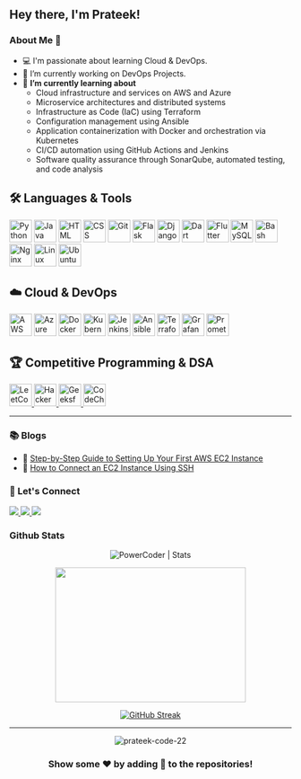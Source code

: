 
## Hey there, I'm Prateek!
### About Me 🚀
- 💻 I'm passionate about learning Cloud & DevOps.
- 🔭 I’m currently working on DevOps Projects.
- 🌱 **I’m currently learning about** 
  - Cloud infrastructure and services on AWS and Azure
  - Microservice architectures and distributed systems
  - Infrastructure as Code (IaC) using Terraform
  - Configuration management using Ansible
  - Application containerization with Docker and orchestration via Kubernetes
  - CI/CD automation using GitHub Actions and Jenkins
  - Software quality assurance through SonarQube, automated testing, and code analysis

## 🛠️ Languages & Tools

<div align="left">

<img src="https://raw.githubusercontent.com/marwin1991/profile-technology-icons/refs/heads/main/icons/python.png" alt="Python" title="Python" width="40" height="40"/>
<img src="https://raw.githubusercontent.com/marwin1991/profile-technology-icons/refs/heads/main/icons/java.png" alt="Java" title="Java" width="40" height="40"/>
<img src="https://raw.githubusercontent.com/marwin1991/profile-technology-icons/refs/heads/main/icons/html.png" alt="HTML" title="HTML" width="40" height="40"/>
<img src="https://raw.githubusercontent.com/marwin1991/profile-technology-icons/refs/heads/main/icons/css.png" alt="CSS" title="CSS" width="40" height="40"/>
<img src="https://raw.githubusercontent.com/marwin1991/profile-technology-icons/refs/heads/main/icons/git.png" alt="Git" title="Git" width="40" height="40"/>
<img src="https://raw.githubusercontent.com/marwin1991/profile-technology-icons/refs/heads/main/icons/flask.png" alt="Flask" title="Flask" width="40" height="40"/>
<img src="https://raw.githubusercontent.com/marwin1991/profile-technology-icons/refs/heads/main/icons/django.png" alt="Django" title="Django" width="40" height="40"/>
<img src="https://raw.githubusercontent.com/marwin1991/profile-technology-icons/refs/heads/main/icons/dart.png" alt="Dart" title="Dart" width="40" height="40"/>
<img src="https://raw.githubusercontent.com/marwin1991/profile-technology-icons/refs/heads/main/icons/flutter.png" alt="Flutter" title="Flutter" width="40" height="40"/>
<img src="https://raw.githubusercontent.com/marwin1991/profile-technology-icons/refs/heads/main/icons/mysql.png" alt="MySQL" title="MySQL" width="40" height="40"/>
<img src="https://raw.githubusercontent.com/marwin1991/profile-technology-icons/refs/heads/main/icons/bash.png" alt="Bash" title="Bash" width="40" height="40"/>
<img src="https://raw.githubusercontent.com/marwin1991/profile-technology-icons/refs/heads/main/icons/nginx.png" alt="Nginx" title="Nginx" width="40" height="40"/>
<img src="https://raw.githubusercontent.com/marwin1991/profile-technology-icons/refs/heads/main/icons/linux.png" alt="Linux" title="Linux" width="40" height="40"/>
<img src="https://raw.githubusercontent.com/marwin1991/profile-technology-icons/refs/heads/main/icons/ubuntu.png" alt="Ubuntu" title="Ubuntu" width="40" height="40"/>

</div>


## ☁️ Cloud & DevOps

<div align="left">

<img src="https://raw.githubusercontent.com/marwin1991/profile-technology-icons/refs/heads/main/icons/aws.png" alt="AWS" title="AWS" width="40" height="40"/>
<img src="https://raw.githubusercontent.com/marwin1991/profile-technology-icons/refs/heads/main/icons/microsoft_azure.png" alt="Azure" title="Azure" width="40" height="40"/>
<img src="https://raw.githubusercontent.com/marwin1991/profile-technology-icons/refs/heads/main/icons/docker.png" alt="Docker" title="Docker" width="40" height="40"/>
<img src="https://raw.githubusercontent.com/marwin1991/profile-technology-icons/refs/heads/main/icons/kubernetes.png" alt="Kubernetes" title="Kubernetes" width="40" height="40"/>
<img src="https://raw.githubusercontent.com/marwin1991/profile-technology-icons/refs/heads/main/icons/jenkins.png" alt="Jenkins" title="Jenkins" width="40" height="40"/>
<img src="https://raw.githubusercontent.com/marwin1991/profile-technology-icons/refs/heads/main/icons/ansible.png" alt="Ansible" title="Ansible" width="40" height="40"/>
<img src="https://raw.githubusercontent.com/marwin1991/profile-technology-icons/refs/heads/main/icons/terraform.png" alt="Terraform" title="Terraform" width="40" height="40"/>
<img src="https://raw.githubusercontent.com/marwin1991/profile-technology-icons/refs/heads/main/icons/grafana.png" alt="Grafana" title="Grafana" width="40" height="40"/>
<img src="https://raw.githubusercontent.com/marwin1991/profile-technology-icons/refs/heads/main/icons/prometheus.png" alt="Prometheus" title="Prometheus" width="40" height="40"/>

</div>

## 🏆 Competitive Programming & DSA

<div align="left">

<!-- LeetCode -->
<a href="https://leetcode.com/iamprateek" target="_blank">
  <img src="https://upload.wikimedia.org/wikipedia/commons/1/19/LeetCode_logo_black.png" alt="LeetCode" title="LeetCode" width="40" height="40"/>
</a>

<!-- HackerRank -->
<a href="https://www.hackerrank.com/CS1D202?hr_r=1" target="_blank">
  <img src="https://upload.wikimedia.org/wikipedia/commons/6/65/HackerRank_logo.png" alt="HackerRank" title="HackerRank" width="40" height="40"/>
</a>

<!-- GeeksforGeeks -->
<a href="https://auth.geeksforgeeks.org/user/iamprateek22/practice/" target="_blank">
  <img src="https://media.geeksforgeeks.org/wp-content/uploads/20210228231058/gfg.png" alt="GeeksforGeeks" title="GeeksforGeeks" width="40" height="40"/>
</a>

<!-- CodeChef -->
<a href="https://www.codechef.com/users/prateekkk" target="_blank">
  <img src="https://cdn.codechef.com/sites/default/files/uploads/pictures/811b20a47eac52b10c90ab82e0628e21.png" alt="CodeChef" title="CodeChef" width="40" height="40"/>
</a>

</div>

---

### 📚 Blogs

- 🔧 [Step-by-Step Guide to Setting Up Your First AWS EC2 Instance](https://medium.com/@iamprateek22/step-by-step-guide-to-setting-up-your-first-aws-ec2-instance-618181fc70b6)  
- 🔐 [How to Connect an EC2 Instance Using SSH](https://medium.com/@iamprateek22/how-to-connect-an-ec2-instance-using-ssh-4365f4b086ad)  

### :handshake: Let's Connect
<div align="left">
<a href="mailto:prateeksingh.sde@gmail.com">
  <img src="https://img.shields.io/badge/Gmail-D14836?style=for-the-badge&logo=gmail&logoColor=white" />
</a>
<a href="https://www.linkedin.com/in/prateek-singh-b221651aa/">
<img src="https://img.shields.io/badge/LinkedIn-0A66C2?style=for-the-badge&logo=linkedin&logoColor=white" />
</a>
<a href="https://medium.com/@iamprateek22">
<img src="https://img.shields.io/badge/Medium-000000?style=for-the-badge&logo=medium&logoColor=white" />
</a>
</div>


### Github Stats
<p align="center"> 
  <img src="https://github-readme-stats.vercel.app/api?username=prateek-code-22&show_icons=true&theme=vision-friendly-dark" alt="PowerCoder | Stats" />
 
<p align="center"><img src="https://github-readme-stats.vercel.app/api/top-langs/?username=prateek-code-22&layout=compact&theme=vision-friendly-dark" width="340" height="240" >
</div>
<div align="center">

[![GitHub Streak](https://github-readme-streak-stats.herokuapp.com/?user=prateek-code-22&theme=vision-friendly-dark)](https://github.com/prateek-code-22)
</div>


---
<p align="center"> <img src="https://komarev.com/ghpvc/?username=prateek-code-22" alt="prateek-code-22" /> </p>


### <p align =" center">  Show some ❤️ by adding 🌟 to the repositories! 
